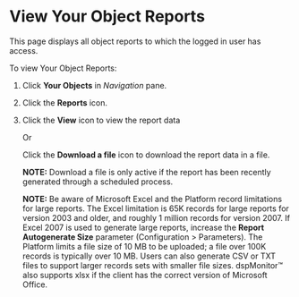 # View Your Object Reports

This page displays all object reports to which the logged in user has
access.

To view Your Object Reports:

1.  Click **Your Objects** in *Navigation* pane.

2.  Click the **Reports** icon.

3.  Click the **View** icon to view the report data
    
    Or
    
    Click the **Download a file** icon to download the report data in a
    file.
    
    **NOTE:** Download a file is only active if the report has been
    recently generated through a scheduled process.
    
    **NOTE:** Be aware of Microsoft Excel and the Platform record
    limitations for large reports. The Excel limitation is 65K records
    for large reports for version 2003 and older, and roughly 1 million
    records for version 2007. If Excel 2007 is used to generate large
    reports, increase the **Report Autogenerate Size** parameter
    (Configuration \> Parameters). The Platform limits a file size of 10
    MB to be uploaded; a file over 100K records is typically over 10 MB.
    Users can also generate CSV or TXT files to support larger records
    sets with smaller file sizes. dspMonitor™ also supports xlsx if the
    client has the correct version of Microsoft Office.
